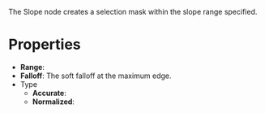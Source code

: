 


The Slope node creates a selection mask within the slope range specified.



# Properties

- **Range**: 
- **Falloff**: The soft falloff at the maximum edge.
- Type
  - **Accurate**: <desc>
  - **Normalized**: <desc>



